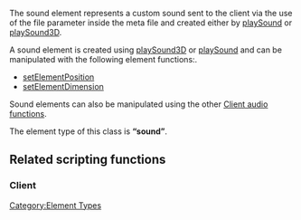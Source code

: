 The sound element represents a custom sound sent to the client via the use of the file parameter inside the meta file and created either by [playSound](/docs/playsound.md "wikilink") or [playSound3D](/docs/playsound3d.md "wikilink").

A sound element is created using [playSound3D](/docs/playsound3d.md "wikilink") or [playSound](/docs/playsound.md "wikilink") and can be manipulated with the following element functions:.

-   [setElementPosition](/docs/setelementposition.md "wikilink")
-   [setElementDimension](/docs/setelementdimension.md "wikilink")

Sound elements can also be manipulated using the other [Client audio functions](/docs/template:client_audio_functions.md "wikilink").

The element type of this class is **“sound”**.

Related scripting functions
---------------------------

### Client

[Category:Element Types](/docs/category:element_types.md "wikilink")
